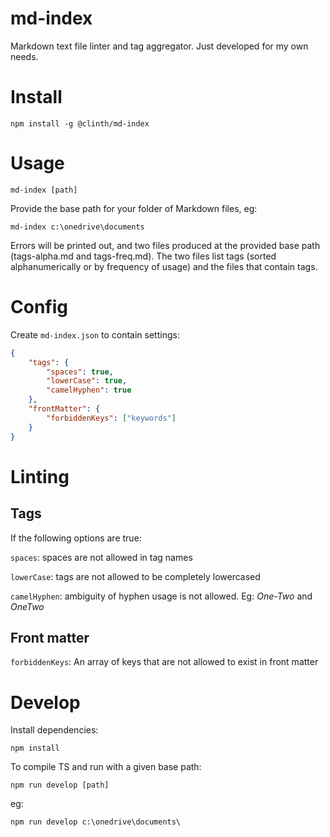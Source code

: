 # md-index

Markdown text file linter and tag aggregator. Just developed for my own needs.

# Install

`npm install -g @clinth/md-index`

# Usage

`md-index [path]`

Provide the base path for your folder of Markdown files, eg:

`md-index c:\onedrive\documents`

Errors will be printed out, and two files produced at the provided base path (tags-alpha.md and tags-freq.md). The two files list tags (sorted alphanumerically or by frequency of usage) and the files that contain tags.

# Config

Create `md-index.json` to contain settings:

```json
{
    "tags": {
        "spaces": true,
        "lowerCase": true,
        "camelHyphen": true
    },
    "frontMatter": {
        "forbiddenKeys": ["keywords"]
    }
}
```

# Linting

## Tags

If the following options are true:

`spaces`: spaces are not allowed in tag names

`lowerCase`: tags are not allowed to be completely lowercased

`camelHyphen`: ambiguity of hyphen usage is not allowed. Eg: _One-Two_ and _OneTwo_ 


## Front matter

`forbiddenKeys`: An array of keys that are not allowed to exist in front matter

# Develop

Install dependencies:

`npm install`

To compile TS and run with a given base path:

`npm run develop [path]`

eg:

`npm run develop c:\onedrive\documents\`
